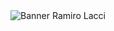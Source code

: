 <img src="https://capsule-render.vercel.app/api?type=waving&color=gradient&height=200&section=header&text=Facu%20Carrizo&fontSize=70&animation=fadeIn" alt="Banner Ramiro Lacci" />
</div>

